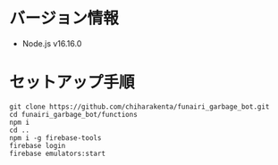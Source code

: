 # バージョン情報

- Node.js v16.16.0

# セットアップ手順

```sell
git clone https://github.com/chiharakenta/funairi_garbage_bot.git
cd funairi_garbage_bot/functions
npm i
cd ..
npm i -g firebase-tools
firebase login
firebase emulators:start
```
